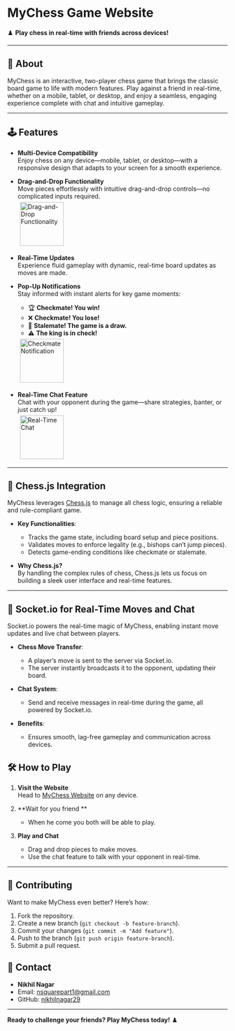# MyChess Game Website
♟️ **Play chess in real-time with friends across devices!**

---

## 🚀 **About**
MyChess is an interactive, two-player chess game that brings the classic board game to life with modern features. Play against a friend in real-time, whether on a mobile, tablet, or desktop, and enjoy a seamless, engaging experience complete with chat and intuitive gameplay.

---

## 🕹️ **Features**
- **Multi-Device Compatibility**  
  Enjoy chess on any device—mobile, tablet, or desktop—with a responsive design that adapts to your screen for a smooth experience.

- **Drag-and-Drop Functionality**  
  Move pieces effortlessly with intuitive drag-and-drop controls—no complicated inputs required.  
  <img src="https://nikhil-nagar.vercel.app/assets/1-CoE2o3Ic.jpeg" alt="Drag-and-Drop Functionality" style="margin: 5px; width: 100px;">

- **Real-Time Updates**  
  Experience fluid gameplay with dynamic, real-time board updates as moves are made.

- **Pop-Up Notifications**  
  Stay informed with instant alerts for key game moments:  
  - 🏆 **Checkmate! You win!**  
  - ❌ **Checkmate! You lose!**  
  - 🤝 **Stalemate! The game is a draw.**  
  - ⚠️ **The king is in check!**  
  <img src="https://nikhil-nagar.vercel.app/assets/2-Bc4sbdkj.jpeg" alt="Checkmate Notification" style="margin: 5px; width: 100px;">

- **Real-Time Chat Feature**  
  Chat with your opponent during the game—share strategies, banter, or just catch up!  
  <img src="https://nikhil-nagar.vercel.app/assets/4-C1ZS7rlu.webp" alt="Real-Time Chat" style="margin: 5px; width: 100px;">

---

## 🧠 **Chess.js Integration**
MyChess leverages [Chess.js](https://github.com/jhlywa/chess.js) to manage all chess logic, ensuring a reliable and rule-compliant game.

- **Key Functionalities**:  
  - Tracks the game state, including board setup and piece positions.  
  - Validates moves to enforce legality (e.g., bishops can’t jump pieces).  
  - Detects game-ending conditions like checkmate or stalemate.  

- **Why Chess.js?**  
  By handling the complex rules of chess, Chess.js lets us focus on building a sleek user interface and real-time features.

---

## 🔌 **Socket.io for Real-Time Moves and Chat**
Socket.io powers the real-time magic of MyChess, enabling instant move updates and live chat between players.

- **Chess Move Transfer**:  
  - A player’s move is sent to the server via Socket.io.  
  - The server instantly broadcasts it to the opponent, updating their board.  

- **Chat System**:  
  - Send and receive messages in real-time during the game, all powered by Socket.io.  

- **Benefits**:  
  - Ensures smooth, lag-free gameplay and communication across devices.


## 🛠️ **How to Play**
1. **Visit the Website**  
   Head to [MyChess Website](https://mychess-nc0n.onrender.com) on any device.  

2. **Wait for you friend **  
   - When he come you both will be able to play. 

3. **Play and Chat**  
   - Drag and drop pieces to make moves.  
   - Use the chat feature to talk with your opponent in real-time.  

---

## 🤝 **Contributing**
Want to make MyChess even better? Here’s how:  
1. Fork the repository.  
2. Create a new branch (`git checkout -b feature-branch`).  
3. Commit your changes (`git commit -m "Add feature"`).  
4. Push to the branch (`git push origin feature-branch`).  
5. Submit a pull request.  



## 📧 **Contact**
- **Nikhil Nagar**  
- Email: nsquarepart1@gmail.com  
- GitHub: [nikhilnagar29](https://github.com/nikhilnagar29)  

---

**Ready to challenge your friends? Play MyChess today!** ♟️